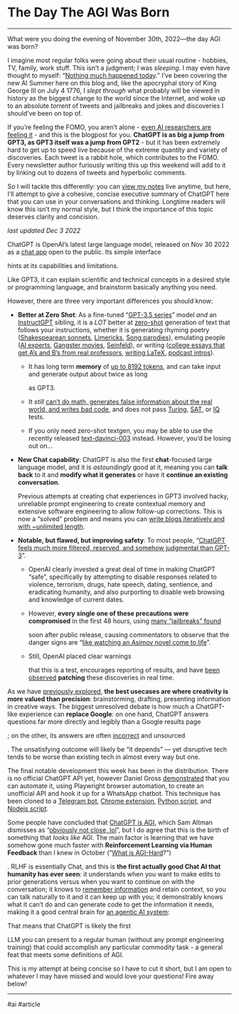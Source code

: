 # The Day The AGI Was Born

---

What were you doing the evening of November 30th, 2022—the day AGI was born?

I imagine most regular folks were going about their usual routine - hobbies, TV, family, work stuff. This isn’t a judgment; I was *sleeping*. I may even have thought to myself: “[Nothing much happened today](https://www.npr.org/2007/07/04/11703583/reading-the-declaration-of-independence).” I’ve been covering the new AI Summer here on this blog and, like the apocryphal story of King George III on July 4 1776, I *slept through* what probably will be viewed in history as the biggest change to the world since the Internet, and woke up to an absolute *torrent* of tweets and jailbreaks and jokes and discoveries I should’ve been on top of.  

If you’re feeling the FOMO, you aren’t alone - [even AI researchers are feeling it](https://twitter.com/kevin_zakka/status/1599037443004850177) - and this is the blogpost for you. **ChatGPT is as big a jump from GPT3, as GPT3 itself was a jump from GPT2** - but it has been extremely hard to get up to speed live because of the extreme quantity and variety of discoveries. Each tweet is a rabbit hole, which contributes to the FOMO. Every newsletter author furiously writing this up this weekend will add to it by linking out to dozens of tweets and hyperbolic comments.

So I will tackle this differently: you can [view my notes](https://github.com/sw-yx/ai-notes/blob/main/TEXT.md#chatgpt) live anytime, but here, I’ll attempt to give a cohesive, concise executive summary of ChatGPT here that you can use in your conversations and thinking. Longtime readers will know this isn’t my normal style, but I think the importance of this topic deserves clarity and concision.

*last updated Dec 3 2022*

ChatGPT is OpenAI’s latest large language model, released on Nov 30 2022 as a [chat app](https://chat.openai.com/chat) open to the public. Its simple interface

hints at its capabilities and limitations.

Like GPT3, it can explain scientific and technical concepts in a desired style or programming language, and brainstorm basically anything you need.

However, there are three very important differences you should know:

- **Better at Zero Shot**: As a fine-tuned “[GPT-3.5 series](https://beta.openai.com/docs/model-index-for-researchers/models-referred-to-as-gpt-3-5)” model *and* an [InstructGPT](https://openai.com/blog/instruction-following/) sibling, it is a *LOT* better at [zero-shot](https://en.wikipedia.org/wiki/Zero-shot_learning) generation of text that follows your instructions, whether it is generating rhyming poetry ([Shakespearean sonnets](https://twitter.com/AndrewGlassner/status/1598749865768792065), [Limericks](https://twitter.com/typesfast/status/1598438721791361024), [Song parodies](https://twitter.com/raphaelmilliere/status/1598469100535259136)), emulating people ([AI experts](https://twitter.com/raphaelmilliere/status/1598469100535259136), [Gangster movies](https://twitter.com/goodside/status/1598129631609380864), [Seinfeld](https://twitter.com/goodside/status/1598077257498923010)), or writing ([college essays that get A’s and B’s from real professors](https://twitter.com/TimKietzmann/status/1598230759118376960), [writing LaTeX](https://twitter.com/jdjkelly/status/1598021488795586561), [podcast intros](https://twitter.com/gilbert/status/1598446084279652353)).
    
    - It has long term **memory** of [up to 8192 tokens](https://twitter.com/goodside/status/1598874674204618753), and can take input and generate output about twice as long

        as GPT3.

    - It *still* [can’t do math, generates false information about the real world, and writes bad code](https://github.com/sw-yx/ai-notes/blob/main/TEXT.md#fails), and does not pass [Turing](https://twitter.com/emollick/status/1598516535038861313), [SAT](https://twitter.com/davidtsong/status/1598767389390573569), or [IQ](https://twitter.com/SergeyI49013776/status/1598430479878856737) tests.
        
    - If you only need zero-shot textgen, you may be able to use the recently released [text-davinci-003](https://scale.com/blog/gpt-3-davinci-003-comparison) instead. However, you’d be losing out on…
        
- **New Chat capability**: ChatGPT is also the first **chat**\-focused large language model, and it is *astoundingly* good at it, meaning you can **talk back** to it and **modify what it generates** or have it **continue an existing conversation**.

    Previous attempts at creating chat experiences in GPT3 involved hacky, unreliable prompt engineering to create contextual memory and extensive software engineering to allow follow-up corrections. This is now a “solved” problem and means you can [write blogs iteratively and with ~unlimited length](https://twitter.com/goodside/status/1598235521675038722).

- **Notable, but flawed, but improving safety**: To most people, “[ChatGPT feels much more filtered, reserved, and somehow judgmental than GPT-3](https://news.ycombinator.com/item?id=33808731)”.
    
    - OpenAI clearly invested a great deal of time in making ChatGPT “safe”, specifically by attempting to disable responses related to violence, terrorism, drugs, hate speech, dating, sentience, and eradicating humanity, and also purporting to disable web browsing and knowledge of current dates.
        
    - However, **every single one of these precautions were compromised** in the first 48 hours, using [many “jailbreaks” found](https://github.com/sw-yx/ai-notes/blob/main/TEXT.md#jailbreaks)

        soon after public release, causing commentators to observe that the danger signs are “[like watching an Asimov novel come to life](https://news.ycombinator.com/item?id=33832358)”.

    - Still, OpenAI placed clear warnings

        that this is a test, encourages reporting of results, and have [been](https://twitter.com/pensharpiero/status/1598731292278865920) [observed](https://twitter.com/sleepdensity/status/1598233414683197441) **patching** these discoveries in real time.

As we have [previously explored](https://twitter.com/goodside/status/1598235521675038722), **the best usecases are where creativity is more valued than precision**: brainstorming, drafting, presenting information in creative ways. The biggest unresolved debate is how much a ChatGPT-like experience can **replace Google**: on one hand, ChatGPT answers questions far more directly and legibly than a Google results page

; on the other, its answers are often [incorrect](https://twitter.com/SeaRyanC/status/1598515753942384640) and unsourced

. The unsatisfying outcome will likely be “it depends” — yet disruptive tech tends to be worse than existing tech in almost every way but one.

The final notable development this week has been in the distribution. There is no official ChatGPT API yet, however Daniel Gross [demonstrated](https://twitter.com/danielgross/status/1598735800497119232) that you can automate it, using Playwright browser automation, to create an unofficial API and hook it up for a WhatsApp chatbot. This technique has been cloned to a [Telegram bot](https://twitter.com/altryne/status/1598822052760195072), [Chrome extension](https://github.com/kazuki-sf/ChatGPT_Extension), [Python script](https://github.com/taranjeet/chatgpt-api), and [Nodejs script](https://github.com/transitive-bullshit/chatgpt-api).

Some people have concluded that [ChatGPT is AGI](https://twitter.com/MichaelTrazzi/status/1599073962582892546?s=20&t=rGJQIdjB8sCvmy-WJUBr6A), which Sam Altman dismisses as “[obviously not close, lol](https://twitter.com/sama/status/1599111626191294464?s=20&t=rGJQIdjB8sCvmy-WJUBr6A)”, but I do agree that this is the birth of something that *looks like* AGI. The main factor is learning that we have somehow gone much faster with **Reinforcement Learning via Human Feedback** than I knew in October (“[What is AGI-Hard](https://lspace.swyx.io/p/agi-hard)?”)

. RLHF is essentially Chat, and this is **the first actually good Chat AI that humanity has ever seen**: it understands when you want to make edits to prior generations versus when you want to continue on with the conversation; it knows to [remember information](https://twitter.com/goodside/status/1598874674204618753) and retain context, so you can talk naturally to it and it can keep up with you; it demonstrably knows what it can’t do and can generate code to get the information it needs, making it a good central brain for [an agentic AI system](https://twitter.com/amasad/status/1598089698534395924):

That means that ChatGPT is likely the first

LLM you can present to a regular human (without any prompt engineering training) that could accomplish any particular commodity task - a general feat that meets some definitions of AGI.

This is my attempt at being concise so I have to cut it short, but I am open to whatever I may have missed and would love your questions! Fire away below!

---

#ai #article
